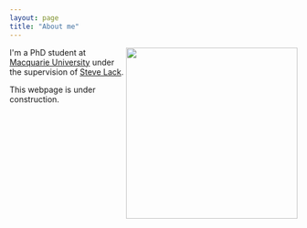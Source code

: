 ```yaml
---
layout: page
title: "About me"
---
```



<a href="url"><img src="http://gtendas.github.io/assets/kintoun.jpg" align="right" width="300" ></a>


I'm a PhD student at [Macquarie University](https://mq.edu.au) under the supervision of [Steve Lack](http://maths.mq.edu.au/~slack/).

This webpage is under construction. 

